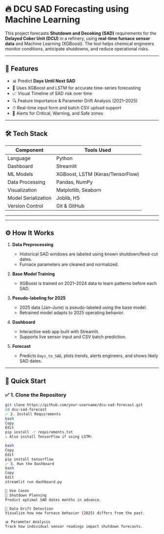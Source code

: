 # 🔥 DCU SAD Forecasting using Machine Learning

This project forecasts **Shutdown and Decoking (SAD)** requirements for the **Delayed Coker Unit (DCU)** in a refinery, using **real-time furnace sensor data** and Machine Learning (XGBoost). The tool helps chemical engineers monitor conditions, anticipate shutdowns, and reduce operational risks.


---

## 📌 Features

- 📊 Predict **Days Until Next SAD**
- 🧠 Uses XGBoost and LSTM for accurate time-series forecasting
- 📈 Visual Timeline of SAD risk over time
- 🔍 Feature Importance & Parameter Drift Analysis (2021–2025)
- ⏱ Real-time input form and batch CSV upload support
- 📍 Alerts for Critical, Warning, and Safe zones

---

## 🛠 Tech Stack

| Component | Tools Used |
|----------|-------------|
| Language | Python |
| Dashboard | Streamlit |
| ML Models | XGBoost, LSTM (Keras/TensorFlow) |
| Data Processing | Pandas, NumPy |
| Visualization | Matplotlib, Seaborn |
| Model Serialization | Joblib, H5 |
| Version Control | Git & GitHub |

---

---

## ⚙️ How It Works

1. **Data Preprocessing**
   - Historical SAD windows are labeled using known shutdown/feed-cut dates.
   - Furnace parameters are cleaned and normalized.

2. **Base Model Training**
   - XGBoost is trained on 2021–2024 data to learn patterns before each SAD.

3. **Pseudo-labeling for 2025**
   - 2025 data (Jan–June) is pseudo-labeled using the base model.
   - Retrained model adapts to 2025 operating behavior.

4. **Dashboard**
   - Interactive web app built with Streamlit.
   - Supports live sensor input and CSV batch prediction.

5. **Forecast**
   - Predicts `Days_to_SAD`, plots trends, alerts engineers, and shows likely SAD dates.

---

## 🚀 Quick Start

### ✅ 1. Clone the Repository

```bash
git clone https://github.com/your-username/dcu-sad-forecast.git
cd dcu-sad-forecast
✅ 2. Install Requirements
bash
Copy
Edit
pip install -r requirements.txt
⚠️ Also install TensorFlow if using LSTM:

bash
Copy
Edit
pip install tensorflow
✅ 3. Run the Dashboard
bash
Copy
Edit
streamlit run dashboard.py

💼 Use Cases
📍 Shutdown Planning
Predict optimal SAD dates months in advance.

🔬 Data Drift Detection
Visualize how new furnace behavior (2025) differs from the past.

📊 Parameter Analysis
Track how individual sensor readings impact shutdown forecasts.
